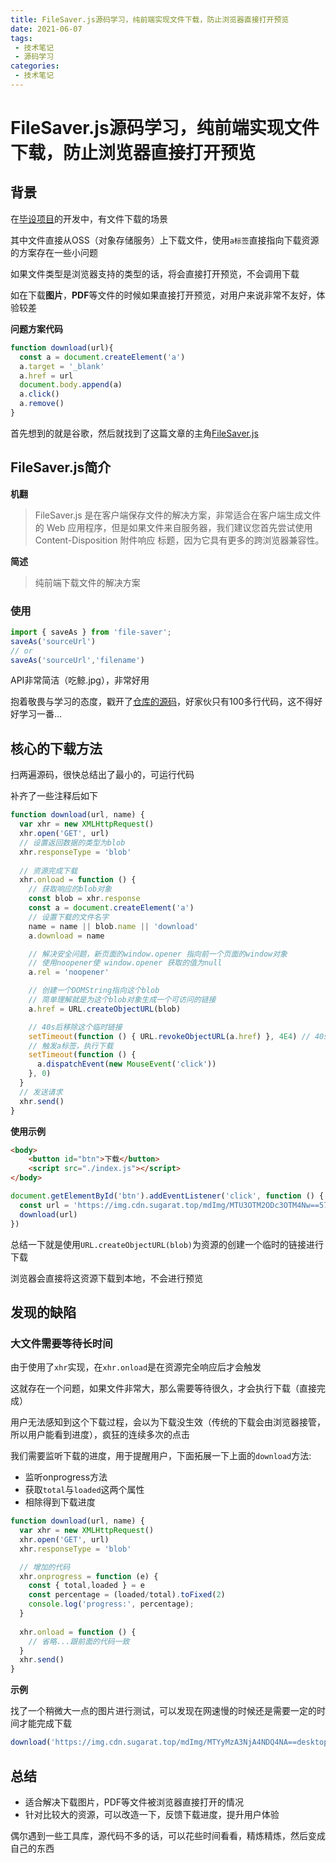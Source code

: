 ```yaml
---
title: FileSaver.js源码学习，纯前端实现文件下载，防止浏览器直接打开预览
date: 2021-06-07
tags:
 - 技术笔记
 - 源码学习
categories:
 - 技术笔记
---
```


# FileSaver.js源码学习，纯前端实现文件下载，防止浏览器直接打开预览

## 背景
在[毕设项目](https://github.com/ATQQ/easypicker2-client)的开发中，有文件下载的场景

其中文件直接从OSS（对象存储服务）上下载文件，使用`a标签`直接指向下载资源的方案存在一些小问题

如果文件类型是浏览器支持的类型的话，将会直接打开预览，不会调用下载

如在下载**图片**，**PDF**等文件的时候如果直接打开预览，对用户来说非常不友好，体验较差

**问题方案代码**
```js
function download(url){
  const a = document.createElement('a')
  a.target = '_blank'
  a.href = url
  document.body.append(a)
  a.click()
  a.remove()
}
```
首先想到的就是谷歌，然后就找到了这篇文章的主角[FileSaver.js](https://github.com/eligrey/FileSaver.js)

## FileSaver.js简介
**机翻**
>FileSaver.js 是在客户端保存文件的解决方案，非常适合在客户端生成文件的 Web 应用程序，但是如果文件来自服务器，我们建议您首先尝试使用 Content-Disposition 附件响应 标题，因为它具有更多的跨浏览器兼容性。

**简述**
>纯前端下载文件的解决方案

### 使用
```js
import { saveAs } from 'file-saver';
saveAs('sourceUrl')
// or
saveAs('sourceUrl','filename')
```

API非常简洁（吃鲸.jpg），非常好用

抱着敬畏与学习的态度，戳开了[仓库的源码](https://github.com/eligrey/FileSaver.js/blob/master/src/FileSaver.js)，好家伙只有100多行代码，这不得好好学习一番...

## 核心的下载方法
扫两遍源码，很快总结出了最小的，可运行代码

补齐了一些注释后如下
```js
function download(url, name) {
  var xhr = new XMLHttpRequest()
  xhr.open('GET', url)
  // 设置返回数据的类型为blob
  xhr.responseType = 'blob'
  
  // 资源完成下载
  xhr.onload = function () {
    // 获取响应的blob对象
    const blob = xhr.response
    const a = document.createElement('a')
    // 设置下载的文件名字
    name = name || blob.name || 'download'
    a.download = name

    // 解决安全问题，新页面的window.opener 指向前一个页面的window对象
    // 使用noopener使 window.opener 获取的值为null
    a.rel = 'noopener'

    // 创建一个DOMString指向这个blob
    // 简单理解就是为这个blob对象生成一个可访问的链接
    a.href = URL.createObjectURL(blob)

    // 40s后移除这个临时链接
    setTimeout(function () { URL.revokeObjectURL(a.href) }, 4E4) // 40s
    // 触发a标签，执行下载
    setTimeout(function () {
      a.dispatchEvent(new MouseEvent('click'))
    }, 0)
  }
  // 发送请求
  xhr.send()
}
```

**使用示例**

```html
<body>
    <button id="btn">下载</button>
    <script src="./index.js"></script>
</body>
```

```js
document.getElementById('btn').addEventListener('click', function () {
  const url = 'https://img.cdn.sugarat.top/mdImg/MTU3OTM2ODc3OTM4Nw==579368779387'
  download(url)
})
```
总结一下就是使用`URL.createObjectURL(blob)`为资源的创建一个临时的链接进行下载

浏览器会直接将这资源下载到本地，不会进行预览

## 发现的缺陷
### 大文件需要等待长时间
由于使用了`xhr`实现，在`xhr.onload`是在资源完全响应后才会触发

这就存在一个问题，如果文件非常大，那么需要等待很久，才会执行下载（直接完成）

用户无法感知到这个下载过程，会以为下载没生效（传统的下载会由浏览器接管，所以用户能看到进度），疯狂的连续多次的点击

我们需要监听下载的进度，用于提醒用户，下面拓展一下上面的`download`方法:
* 监听onprogress方法
* 获取`total`与`loaded`这两个属性
* 相除得到下载进度

```js
function download(url, name) {
  var xhr = new XMLHttpRequest()
  xhr.open('GET', url)
  xhr.responseType = 'blob'

  // 增加的代码
  xhr.onprogress = function (e) {
    const { total,loaded } = e
    const percentage = (loaded/total).toFixed(2)
    console.log('progress:', percentage);
  }
  
  xhr.onload = function () {
    // 省略...跟前面的代码一致
  }
  xhr.send()
}
```

**示例**

找了一个稍微大一点的图片进行测试，可以发现在网速慢的时候还是需要一定的时间才能完成下载

```js
download('https://img.cdn.sugarat.top/mdImg/MTYyMzA3NjA4NDQ4NA==desktop.jpg')
```

## 总结
* 适合解决下载图片，PDF等文件被浏览器直接打开的情况
* 针对比较大的资源，可以改造一下，反馈下载进度，提升用户体验

偶尔遇到一些工具库，源代码不多的话，可以花些时间看看，精炼精炼，然后变成自己的东西

